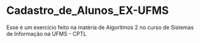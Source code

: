 # Cadastro_de_Alunos_EX-UFMS
Esse é um exercício feito na matéria de Algoritmos 2 no curso de Sistemas de Informação na UFMS - CPTL
